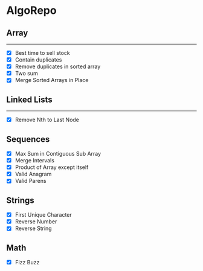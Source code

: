 # AlgoRepo
## Array
----- 
- [x] Best time to sell stock
- [x] Contain duplicates
- [x] Remove duplicates in sorted array
- [x] Two sum
- [x] Merge Sorted Arrays in Place

## Linked Lists
-----
- [x] Remove Nth to Last Node

## Sequences
- [x] Max Sum in Contiguous Sub Array
- [x] Merge Intervals
- [x] Product of Array except itself
- [x] Valid Anagram
- [x] Valid Parens

## Strings
- [x] First Unique Character
- [x] Reverse Number
- [x] Reverse String

## Math
- [x] Fizz Buzz
